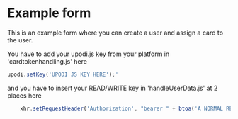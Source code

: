 # Example form
This is an example form where you can create a user and assign a card to the user.

You have to add your upodi.js key from your platform
in 'cardtokenhandling.js' here
```javascript
upodi.setKey('UPODI JS KEY HERE');'
```

and you have to insert your READ/WRITE key in 'handleUserData.js' at 2 places here
```javascript
    xhr.setRequestHeader('Authorization', "bearer " + btoa('A NORMAL READ/WRITE API KEY HERE'));
```